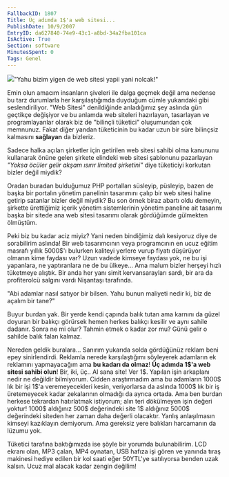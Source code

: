 ```yaml
---
FallbackID: 1807
Title: Üç adımda 1$'a web sitesi...
PublishDate: 10/9/2007
EntryID: da627840-74e9-43c1-a8bd-34a2fba101ca
IsActive: True
Section: software
MinutesSpent: 0
Tags: Genel
---
```

![](http://cdn.daron.yondem.com/assets/1807/08102007_1.jpg)"Yahu bizim
yigen de web sitesi yapii yani nolcak!"

Emin olun amacım insanların şiveleri ile dalga geçmek değil ama nedense
bu tarz durumlarla her karşılaştığımda duyduğum cümle yukarıdaki gibi
seslendiriliyor. "Web Sitesi" denildiğinde anladığımız şey aslında gün
geçtikçe değişiyor ve bu anlamda web siteleri hazırlayan, tasarlayan ve
programlayanlar olarak biz de "bilinçli tüketici" oluşumundan çok
memnunuz. Fakat diğer yandan tüketicinin bu kadar uzun bir süre
bilinçsiz kalmasını **sağlayan** da bizleriz.

Sadece halka açılan şirketler için getirilen web sitesi sahibi olma
kanununu kullanarak önüne gelen şirkete elindeki web sitesi şablonunu
pazarlayan *"Yoksa öcüler gelir akşam ısırır limited şirketini"* diye
tüketiciyi korkutan bizler değil miydik?

Oradan buradan bulduğumuz PHP portalları süsleyip, püsleyip, bazen de
başka bir portalın yönetim panelinin tasarımını çalıp bir web sitesi
haline getirip satanlar bizler değil miydik? Bu son örnek biraz abartı
oldu demeyin, şirkette ürettiğimiz içerik yönetim sistemlerinin yönetim
paneline ait tasarımı başka bir sitede ana web sitesi tasarımı olarak
gördüğümde gülmekten ölmüştüm.

Peki biz bu kadar aciz miyiz? Yani neden bindiğimiz dalı kesiyoruz diye
de sorabilirim aslında! Bir web tasarımcının veya programcının en ucuz
eğitim masrafı yıllık 5000\$'ı bulurken kaliteyi yerlere vurup fiyatı
düşürüyor olmanın kime faydası var? Uzun vadede kimseye faydası yok, ne
bu işi yapanlara, ne yaptıranlara ne de bu ülkeye... Ama malum bizler
herşeyi hızlı tüketmeye alıştık. Bir anda her yanı simit kervansarayları
sardı, bir ara da profiterolcü salgını vardı Nişantaşı tarafında.

"Abi adamlar nasıl satıyor bir bilsen. Yahu bunun maliyeti nedir ki, biz
de açalım bir tane?"

Buyur burdan yak. Bir yerde kendi çapında balık tutan ama karnını da
güzel doyuran bir balıkçı görürsek hemen herkes balıkçı kesilir ve aynı
sahile dadanır. Sonra ne mi olur? Tahmin etmek o kadar zor mu? Günü
gelir o sahilde balık falan kalmaz.

Nereden geldik buralara... Sanırım yukarıda solda gördüğünüz reklam beni
epey sinirlendirdi. Reklamla nerede karşılaştığımı söyleyerek adamların
ek reklamını yapmayacağım ama **bu kadarı da olmaz**! **Üç adımda 1\$'a
web sitesi sahibi olun**! Bir, iki, üç.. Al sana site! Ver 1\$. Yapılan
işin arkaplanı nedir ne değildir bilmiyorum. Cidden araştırmadım ama bu
adamların 1000\$ lık bir işi 1\$'a veremeyecekleri kesin, veriyorlarsa
da aslında 1000\$ lık bir iş üretemeyecek kadar zekalarının olmadığı da
ayrıca ortada. Ama ben burdan herkese tekrardan hatırlatmak istiyorum;
alın teri dökülmeyen işin değeri yoktur! 1000\$ aldığınız 500\$
değerindeki site 1\$ aldığınız 5000\$ değerindeki siteden her zaman daha
değerli olacaktır. Yanlış anlaşılmasın kimseyi kazıklayın demiyorum. Ama
gereksiz yere balıkları harcamanın da lüzumu yok.

Tüketici tarafına baktığımızda ise şöyle bir yorumda bulunabilirim. LCD
ekranı olan, MP3 çalan, MP4 oynatan, USB hafıza işi gören ve yanında
tıraş makinesi hediye edilen bir kol saati eğer 50YTL'ye satılıyorsa
benden uzak kalsın. Ucuz mal alacak kadar zengin değilim!


